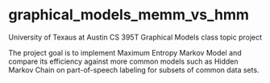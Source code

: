 graphical_models_memm_vs_hmm
============================

University of Texaus at Austin CS 395T Graphical Models class topic project

The project goal is to implement Maximum Entropy Markov Model and compare its efficiency against more common models such as Hidden Markov Chain on part-of-speech labeling for subsets of common data sets.